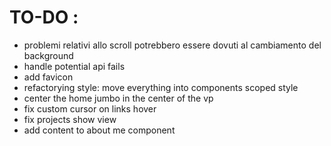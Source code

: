 # TO-DO :

- problemi relativi allo scroll potrebbero essere dovuti al cambiamento del background
- handle potential api fails
- add favicon
- refactorying style: move everything into components scoped style
- center the home jumbo in the center of the vp
- fix custom cursor on links hover
- fix projects show view
- add content to about me component
